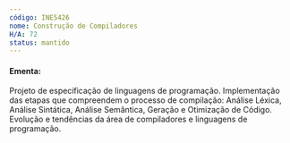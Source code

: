 ```yaml
---
código: INE5426
nome: Construção de Compiladores
H/A: 72
status: mantido
---
```


#### Ementa:
Projeto de especificação de linguagens de programação. Implementação das etapas que compreendem o processo de compilação: Análise Léxica, Análise Sintática, Análise Semântica, Geração e Otimização de Código. Evolução e tendências da área de compiladores e linguagens de programação.

